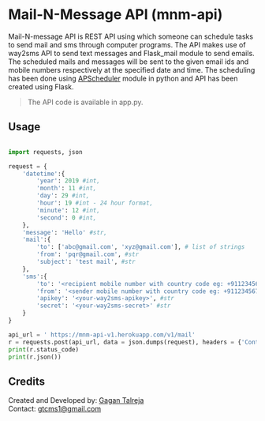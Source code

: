 # Mail-N-Message API (mnm-api)

Mail-N-message API is REST API using which someone can schedule tasks to send mail and sms through computer programs. The API makes use of way2sms API to send text messages and Flask_mail module to send emails. The scheduled mails and messages will be sent to the given email ids and mobile numbers respectively at the specified date and time. The scheduling has been done using [APScheduler](https://apscheduler.readthedocs.io/en/latest/) module in python and API has been created using Flask.

> The API code is available in app.py.

## Usage

```python

import requests, json

request = {
    'datetime':{
        'year': 2019 #int,
        'month': 11 #int,
        'day': 29 #int,
        'hour': 19 #int - 24 hour format,
        'minute': 12 #int,
        'second': 0 #int,
    },
    'message': 'Hello' #str,
    'mail':{
        'to': ['abc@gmail.com', 'xyz@gmail.com'], # list of strings
        'from': 'pqr@gmail.com', #str
        'subject': 'test mail', #str
    },
    'sms':{
        'to': '<recipient mobile number with country code eg: +911234567890>', #str
        'from': '<sender mobile number with country code eg: +911234567890>', #str
        'apikey': '<your-way2sms-apikey>', #str
        'secret': '<your-way2sms-secret>' #str
    }
}

api_url = ' https://mnm-api-v1.herokuapp.com/v1/mail'
r = requests.post(api_url, data = json.dumps(request), headers = {'Content-Type': 'application/json'})
print(r.status_code)
print(r.json())

```

## Credits

Created and Developed by: [Gagan Talreja](https://gagantalreja.github.io/)  
Contact: gtcms1@gmail.com
